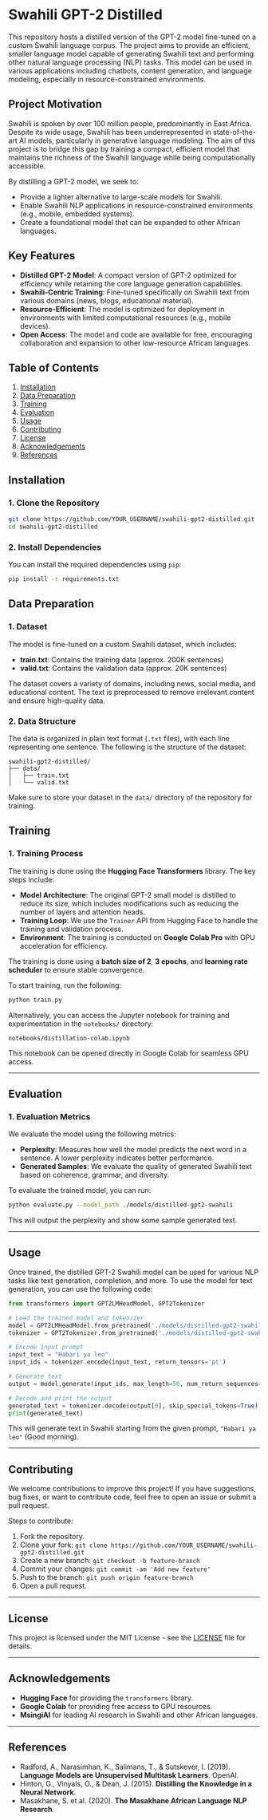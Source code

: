 # Swahili GPT-2 Distilled
 
This repository hosts a distilled version of the GPT-2 model fine-tuned on a custom Swahili language corpus. The project aims to provide an efficient, smaller language model capable of generating Swahili text and performing other natural language processing (NLP) tasks. This model can be used in various applications including chatbots, content generation, and language modeling, especially in resource-constrained environments.

## Project Motivation
 
Swahili is spoken by over 100 million people, predominantly in East Africa. Despite its wide usage, Swahili has been underrepresented in state-of-the-art AI models, particularly in generative language modeling. The aim of this project is to bridge this gap by training a compact, efficient model that maintains the richness of the Swahili language while being computationally accessible.

By distilling a GPT-2 model, we seek to:
- Provide a lighter alternative to large-scale models for Swahili.
- Enable Swahili NLP applications in resource-constrained environments (e.g., mobile, embedded systems).
- Create a foundational model that can be expanded to other African languages.

## Key Features

- **Distilled GPT-2 Model**: A compact version of GPT-2 optimized for efficiency while retaining the core language generation capabilities.
- **Swahili-Centric Training**: Fine-tuned specifically on Swahili text from various domains (news, blogs, educational material).
- **Resource-Efficient**: The model is optimized for deployment in environments with limited computational resources (e.g., mobile devices).
- **Open Access**: The model and code are available for free, encouraging collaboration and expansion to other low-resource African languages.

## Table of Contents

1. [Installation](#installation)
2. [Data Preparation](#data-preparation)
3. [Training](#training)
4. [Evaluation](#evaluation)
5. [Usage](#usage)
6. [Contributing](#contributing)
7. [License](#license)
8. [Acknowledgements](#acknowledgements)
9. [References](#references)

## Installation

### 1. Clone the Repository

```bash
git clone https://github.com/YOUR_USERNAME/swahili-gpt2-distilled.git
cd swahili-gpt2-distilled
```

### 2. Install Dependencies

You can install the required dependencies using `pip`:

```bash
pip install -r requirements.txt
```

## Data Preparation

### 1. Dataset

The model is fine-tuned on a custom Swahili dataset, which includes:

- **train.txt**: Contains the training data (approx. 200K sentences)
- **valid.txt**: Contains the validation data (approx. 20K sentences)

The dataset covers a variety of domains, including news, social media, and educational content. The text is preprocessed to remove irrelevant content and ensure high-quality data.

### 2. Data Structure

The data is organized in plain text format (`.txt` files), with each line representing one sentence. The following is the structure of the dataset:

```
swahili-gpt2-distilled/
├── data/
│   ├── train.txt
│   └── valid.txt
```

Make sure to store your dataset in the `data/` directory of the repository for training.

## Training

### 1. Training Process

The training is done using the **Hugging Face Transformers** library. The key steps include:

- **Model Architecture**: The original GPT-2 small model is distilled to reduce its size, which includes modifications such as reducing the number of layers and attention heads.
- **Training Loop**: We use the `Trainer` API from Hugging Face to handle the training and validation process.
- **Environment**: The training is conducted on **Google Colab Pro** with GPU acceleration for efficiency.

The training is done using a **batch size of 2**, **3 epochs**, and **learning rate scheduler** to ensure stable convergence.

To start training, run the following:

```bash
python train.py
```

Alternatively, you can access the Jupyter notebook for training and experimentation in the `notebooks/` directory:

```
notebooks/distillation-colab.ipynb
```

This notebook can be opened directly in Google Colab for seamless GPU access.

---

## Evaluation

### 1. Evaluation Metrics

We evaluate the model using the following metrics:

- **Perplexity**: Measures how well the model predicts the next word in a sentence. A lower perplexity indicates better performance.
- **Generated Samples**: We evaluate the quality of generated Swahili text based on coherence, grammar, and diversity.

To evaluate the trained model, you can run:

```bash
python evaluate.py --model_path ./models/distilled-gpt2-swahili
```

This will output the perplexity and show some sample generated text.

---

## Usage

Once trained, the distilled GPT-2 Swahili model can be used for various NLP tasks like text generation, completion, and more. To use the model for text generation, you can use the following code:

```python
from transformers import GPT2LMHeadModel, GPT2Tokenizer

# Load the trained model and tokenizer
model = GPT2LMHeadModel.from_pretrained('./models/distilled-gpt2-swahili')
tokenizer = GPT2Tokenizer.from_pretrained('./models/distilled-gpt2-swahili')

# Encode input prompt
input_text = "Habari ya leo"
input_ids = tokenizer.encode(input_text, return_tensors='pt')

# Generate text
output = model.generate(input_ids, max_length=50, num_return_sequences=1)

# Decode and print the output
generated_text = tokenizer.decode(output[0], skip_special_tokens=True)
print(generated_text)
```

This will generate text in Swahili starting from the given prompt, `"Habari ya leo"` (Good morning).

---

## Contributing

We welcome contributions to improve this project! If you have suggestions, bug fixes, or want to contribute code, feel free to open an issue or submit a pull request.

Steps to contribute:
1. Fork the repository.
2. Clone your fork: `git clone https://github.com/YOUR_USERNAME/swahili-gpt2-distilled.git`
3. Create a new branch: `git checkout -b feature-branch`
4. Commit your changes: `git commit -am 'Add new feature'`
5. Push to the branch: `git push origin feature-branch`
6. Open a pull request.

---

## License

This project is licensed under the MIT License - see the [LICENSE](LICENSE) file for details.

---

## Acknowledgements

- **Hugging Face** for providing the `transformers` library.
- **Google Colab** for providing free access to GPU resources.
- **MsingiAI** for leading AI research in Swahili and other African languages.

---

## References

- Radford, A., Narasimhan, K., Salimans, T., & Sutskever, I. (2019). **Language Models are Unsupervised Multitask Learners**. OpenAI.
- Hinton, G., Vinyals, O., & Dean, J. (2015). **Distilling the Knowledge in a Neural Network**.
- Masakhane, S. et al. (2020). **The Masakhane African Language NLP Research**.
